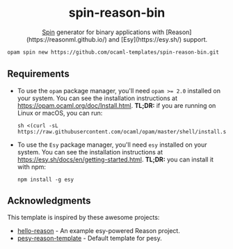 <h1 align="center">spin-reason-bin</h1>

<p align="center">
  <a href="https://github.com/tmattio/spin">Spin</a> generator for binary applications with [Reason](https://reasonml.github.io/) and [Esy](https://esy.sh/) support.
</p>

```bash
opam spin new https://github.com/ocaml-templates/spin-reason-bin.git
```

## Requirements

- To use the `opam` package manager, you'll need `opam >= 2.0` installed on your system.
  You can see the installation instructions at https://opam.ocaml.org/doc/Install.html.
  **TL;DR:** if you are running on Linux or macOS, you can run:
  ```
  sh <(curl -sL https://raw.githubusercontent.com/ocaml/opam/master/shell/install.sh)
  ```

- To use the `Esy` package manager, you'll need `esy` installed on your system.
  You can see the installation instructions at https://esy.sh/docs/en/getting-started.html.
  **TL;DR:** you can install it with npm:
  ```
  npm install -g esy
  ```
## Acknowledgments

This template is inspired by these awesome projects:

- [hello-reason](https://github.com/esy-ocaml/hello-reason) - An example esy-powered Reason project.
- [pesy-reason-template](https://github.com/esy/pesy-reason-template) - Default template for pesy.
